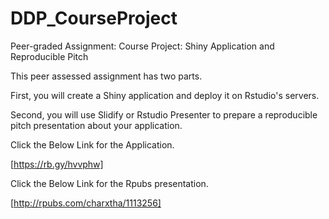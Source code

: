 # DDP_CourseProject
Peer-graded Assignment: Course Project: Shiny Application and Reproducible Pitch

This peer assessed assignment has two parts.

First, you will create a Shiny application and deploy it on Rstudio's servers.

Second, you will use Slidify or Rstudio Presenter to prepare a reproducible pitch presentation about your application.

Click the Below Link for the Application.

[https://rb.gy/hvvphw]

Click the Below Link for the Rpubs presentation.

[http://rpubs.com/charxtha/1113256]
